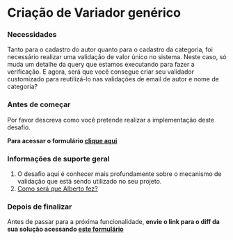 # Criação de Variador genérico

### Necessidades

Tanto para o cadastro do autor quanto para o cadastro da categoria, foi necessário realizar uma validação de valor único no sistema. Neste caso, só muda um detalhe da query que estamos executando para fazer a verificação. E agora, será que você consegue criar seu validador customizado para reutilizá-lo nas validações de email de autor e nome de categoria? 

### Antes de começar

Por favor descreva como você pretende realizar a implementação deste desafio. 
  
  **Para acessar o formulário [clique aqui](https://docs.google.com/forms/d/e/1FAIpQLScvGyOrK33OJeakzlc_bK1w0WKALNxRNVHxxUbpJORYQ5zM8Q/viewform)**

### **Informações de suporte geral**

1.  O desafio aqui é conhecer mais profundamente sobre o mecanismo de validação que está sendo utilizado no seu projeto. 
2.  [Como será que Alberto fez?](https://youtu.be/OYNU1ZOtMUI)

### Depois de finalizar

Antes de passar para a próxima funcionalidade, **envie o link para o diff da sua solução acessando [este formulário](https://forms.gle/o1WcMiG41rW7D3xz5)**
